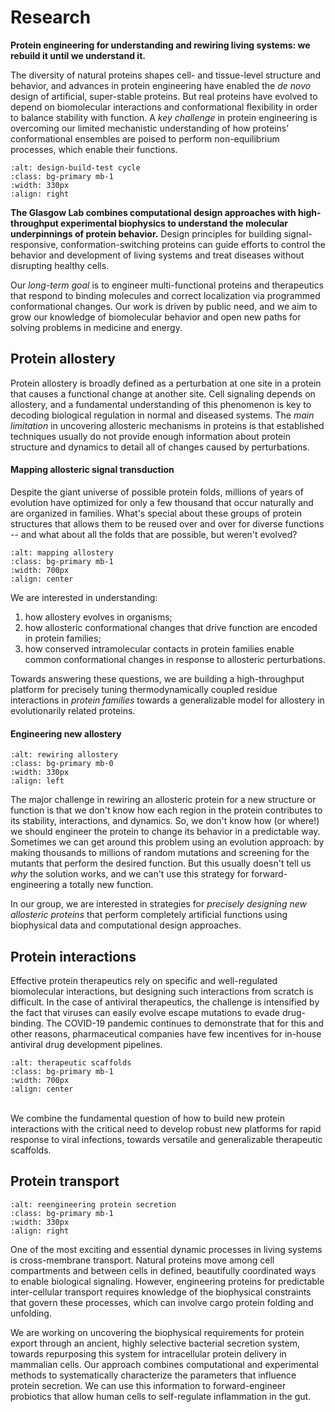 <!-- Global site tag (gtag.js) - Google Analytics -->
<script async src="https://www.googletagmanager.com/gtag/js?id=G-YXZFB7HB4L"></script>
<script>
  window.dataLayer = window.dataLayer || [];
  function gtag(){dataLayer.push(arguments);}
  gtag('js', new Date());

  gtag('config', 'G-YXZFB7HB4L');
</script>

# Research
**Protein engineering for understanding and rewiring living systems:
we rebuild it until we understand it.**

The diversity of natural proteins shapes cell- and tissue-level structure and behavior, and advances in protein engineering have enabled the *de novo* design of artificial, super-stable proteins. But real proteins have evolved to depend on biomolecular interactions and conformational flexibility in order to balance stability with function. A *key challenge* in protein engineering is overcoming our limited mechanistic understanding of how proteins’ conformational ensembles are poised to perform non-equilibrium processes, which enable their functions.

```{image} research_figures/design_process.png
:alt: design-build-test cycle
:class: bg-primary mb-1
:width: 330px
:align: right
```

**The Glasgow Lab combines computational design approaches with high-throughput experimental biophysics to understand the molecular underpinnings of protein behavior.**  Design principles for building signal-responsive, conformation-switching proteins can guide efforts to control the behavior and development of living systems and treat diseases without disrupting healthy cells.

Our *long-term goal* is to engineer multi-functional proteins and therapeutics that respond to binding molecules and correct localization via programmed conformational changes. Our work is driven by public need, and we aim to grow our knowledge of biomolecular behavior and open new paths for solving problems in medicine and energy.

## Protein allostery
Protein allostery is broadly defined as a perturbation at one site in a protein that causes a functional change at another site. Cell signaling depends on allostery, and a fundamental understanding of this phenomenon is key to decoding biological regulation in normal and diseased systems. The *main limitation* in uncovering allosteric mechanisms in proteins is that established techniques usually do not provide enough information about protein structure and dynamics to detail all of changes caused by perturbations.

#### Mapping allosteric signal transduction
Despite the giant universe of possible protein folds, millions of years of evolution have optimized for only a few thousand that occur naturally and are organized in families. What's special about these groups of protein structures that allows them to be reused over and over for diverse functions -- and what about all the folds that are possible, but weren't evolved? 

```{image} research_figures/mapping_allostery.png
:alt: mapping allostery
:class: bg-primary mb-1
:width: 700px
:align: center
```

We are interested in understanding:
1) how allostery evolves in organisms;
2) how allosteric conformational changes that drive function are encoded in protein families;
3) how conserved intramolecular contacts in protein families enable common conformational changes in response to allosteric perturbations.

Towards answering these questions, we are building a high-throughput platform for precisely tuning thermodynamically coupled residue interactions in *protein families* towards a generalizable model for allostery in evolutionarily related proteins.

#### Engineering new allostery

```{image} research_figures/rewire_allostery.png
:alt: rewiring allostery
:class: bg-primary mb-0
:width: 330px
:align: left
```

The major challenge in rewiring an allosteric protein for a new structure or function is that we don't know how each region in the protein contributes to its stability, interactions, and dynamics. So, we don't know how (or where!) we should engineer the protein to change its behavior in a predictable way. Sometimes we can get around this problem using an evolution approach: by making thousands to millions of random mutations and screening for the mutants that perform the desired function. But this usually doesn't tell us *why* the solution works, and we can't use this strategy for forward-engineering a totally new function.

In our group, we are interested in strategies for *precisely designing new allosteric proteins* that perform completely artificial functions using biophysical data and computational design approaches.



## Protein interactions
Effective protein therapeutics rely on specific and well-regulated biomolecular interactions, but designing such interactions from scratch is difficult. In the case of antiviral therapeutics, the challenge is intensified by the fact that viruses can easily evolve escape mutations to evade drug-binding. The COVID-19 pandemic continues to demonstrate that for this and other reasons, pharmaceutical companies have few incentives for in-house antiviral drug development pipelines. 


```{image} research_figures/binder_design.png
:alt: therapeutic scaffolds
:class: bg-primary mb-1
:width: 700px
:align: center
```
<br/>
We combine the fundamental question of how to build new protein interactions with the critical need to develop robust new platforms for rapid response to viral infections, towards versatile and generalizable therapeutic scaffolds.



## Protein transport
```{image} research_figures/secretion.png
:alt: reengineering protein secretion
:class: bg-primary mb-1
:width: 330px
:align: right
```

One of the most exciting and essential dynamic processes in living systems is cross-membrane transport. Natural proteins move among cell compartments and between cells in defined, beautifully coordinated ways to enable biological signaling. However, engineering proteins for predictable inter-cellular transport requires knowledge of the biophysical constraints that govern these processes, which can involve cargo protein folding and unfolding.

We are working on uncovering the biophysical requirements for protein export through an ancient, highly selective bacterial secretion system, towards repurposing this system for intracellular protein delivery in mammalian cells. Our approach combines computational and experimental methods to systematically characterize the parameters that influence protein secretion. We can use this information to forward-engineer probiotics that allow human cells to self-regulate inflammation in the gut.

